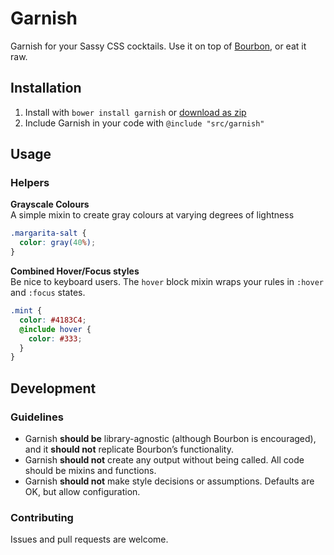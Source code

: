 # Garnish

Garnish for your Sassy CSS cocktails. Use it on top of [Bourbon](http://bourbon.io), or eat it raw.

## Installation

1. Install with `bower install garnish` or [download as zip](https://github.com/paulozoom/garnish/archive/master.zip)
2. Include Garnish in your code with `@include "src/garnish"`

## Usage

### Helpers

**Grayscale Colours**  
A simple mixin to create gray colours at varying degrees of lightness

```SCSS
.margarita-salt {
  color: gray(40%);
}
```

**Combined Hover/Focus styles**  
Be nice to keyboard users. The `hover` block mixin wraps your rules in `:hover` and `:focus` states.

```SCSS
.mint {
  color: #4183C4;
  @include hover {
    color: #333;
  }
}
```

## Development

### Guidelines

- Garnish **should be** library-agnostic (although Bourbon is encouraged), and it **should not** replicate Bourbon’s functionality.
- Garnish **should not** create any output without being called. All code should be mixins and functions.
- Garnish **should not** make style decisions or assumptions. Defaults are OK, but allow configuration.

### Contributing

Issues and pull requests are welcome.
